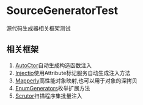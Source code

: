 # SourceGeneratorTest
源代码生成器相关框架测试

## 相关框架

1. [AutoCtor](https://github.com/distantcam/AutoCtor)自动生成构造函数注入
2. [Injectio](https://github.com/loresoft/Injectio)使用Attribute标记服务自动生成注入方法
3. [Mapperly](https://github.com/riok/mapperly)高性能对象映射,也可以用于对象的深拷贝
4. [EnumGenerators](https://github.com/andrewlock/NetEscapades.EnumGenerators)枚举扩展方法
5. [Scrutor](https://github.com/khellang/Scrutor)扫描程序集批量注入